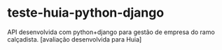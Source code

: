 # teste-huia-python-django
API desenvolvida com python+django para gestão de empresa do ramo calçadista. [avaliação desenvolvida para Huia]
